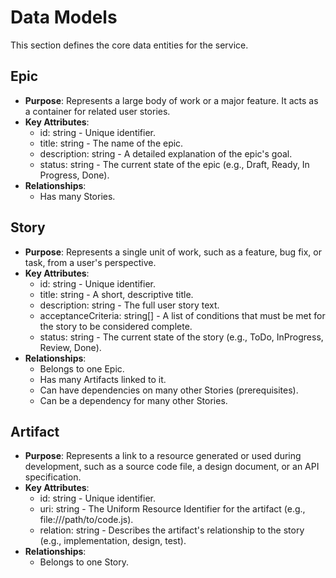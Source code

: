 # **Data Models**

This section defines the core data entities for the service.

## **Epic**

* **Purpose**: Represents a large body of work or a major feature. It acts as a container for related user stories.
* **Key Attributes**:
  * id: string - Unique identifier.
  * title: string - The name of the epic.
  * description: string - A detailed explanation of the epic's goal.
  * status: string - The current state of the epic (e.g., Draft, Ready, In Progress, Done).
* **Relationships**:
  * Has many Stories.

## **Story**

* **Purpose**: Represents a single unit of work, such as a feature, bug fix, or task, from a user's perspective.
* **Key Attributes**:
  * id: string - Unique identifier.
  * title: string - A short, descriptive title.
  * description: string - The full user story text.
  * acceptanceCriteria: string[] - A list of conditions that must be met for the story to be considered complete.
  * status: string - The current state of the story (e.g., ToDo, InProgress, Review, Done).
* **Relationships**:
  * Belongs to one Epic.
  * Has many Artifacts linked to it.
  * Can have dependencies on many other Stories (prerequisites).
  * Can be a dependency for many other Stories.

## **Artifact**

* **Purpose**: Represents a link to a resource generated or used during development, such as a source code file, a design document, or an API specification.
* **Key Attributes**:
  * id: string - Unique identifier.
  * uri: string - The Uniform Resource Identifier for the artifact (e.g., file:///path/to/code.js).
  * relation: string - Describes the artifact's relationship to the story (e.g., implementation, design, test).
* **Relationships**:
  * Belongs to one Story.
